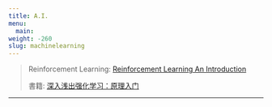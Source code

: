 ```yaml
---
title: A.I.
menu:
  main:
weight: -260
slug: machinelearning
---
```

> Reinforcement Learning:
> [Reinforcement Learning An Introduction](http://incompleteideas.net/book/bookdraft2017nov5.pdf)
>
> 書籍: [深入浅出强化学习：原理入门](https://item.jd.com/12261093.html)
>
---

